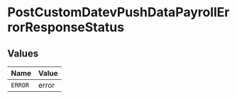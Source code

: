 # PostCustomDatevPushDataPayrollErrorResponseStatus


## Values

| Name    | Value   |
| ------- | ------- |
| `ERROR` | error   |